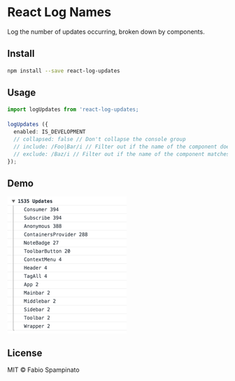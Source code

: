 # React Log Names

Log the number of updates occurring, broken down by components.

## Install

```sh
npm install --save react-log-updates
```

## Usage

```ts
import logUpdates from 'react-log-updates;

logUpdates ({
  enabled: IS_DEVELOPMENT
  // collapsed: false // Don't collapse the console group
  // include: /Foo|Bar/i // Filter out if the name of the component doesn't match this regex
  // exclude: /Baz/i // Filter out if the name of the component matches this regex
});
```

## Demo

<img width="273" src="resources/demo.png" alt="Example Output" />

## License

MIT © Fabio Spampinato
